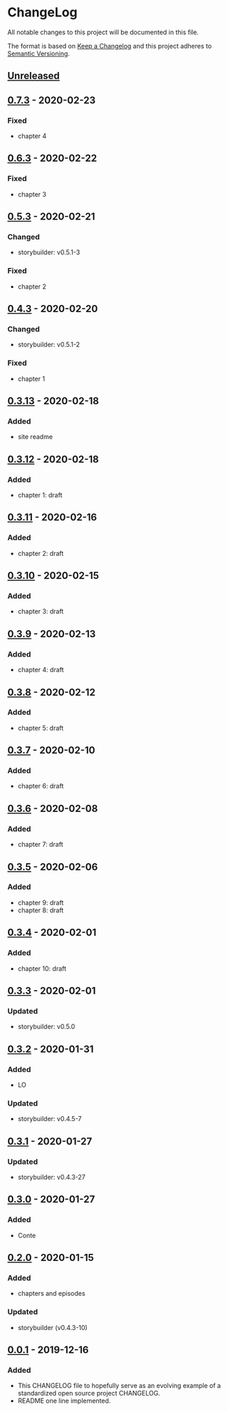 # ChangeLog
All notable changes to this project will be documented in this file.

The format is based on [Keep a Changelog](http://keepachangelog.com/en/1.0.0/)
and this project adheres to [Semantic Versioning](http://semver.org/spec/v2.0.0.html).

## [Unreleased]

## [0.7.3] - 2020-02-23
### Fixed
- chapter 4

## [0.6.3] - 2020-02-22
### Fixed
- chapter 3

## [0.5.3] - 2020-02-21
### Changed
- storybuilder: v0.5.1-3
### Fixed
- chapter 2

## [0.4.3] - 2020-02-20
### Changed
- storybuilder: v0.5.1-2
### Fixed
- chapter 1

## [0.3.13] - 2020-02-18
### Added
- site readme

## [0.3.12] - 2020-02-18
### Added
- chapter 1: draft

## [0.3.11] - 2020-02-16
### Added
- chapter 2: draft

## [0.3.10] - 2020-02-15
### Added
- chapter 3: draft

## [0.3.9] - 2020-02-13
### Added
- chapter 4: draft

## [0.3.8] - 2020-02-12
### Added
- chapter 5: draft

## [0.3.7] - 2020-02-10
### Added
- chapter 6: draft

## [0.3.6] - 2020-02-08
### Added
- chapter 7: draft

## [0.3.5] - 2020-02-06
### Added
- chapter 9: draft
- chapter 8: draft

## [0.3.4] - 2020-02-01
### Added
- chapter 10: draft

## [0.3.3] - 2020-02-01
### Updated
- storybuilder: v0.5.0

## [0.3.2] - 2020-01-31
### Added
- LO
### Updated
- storybuilder: v0.4.5-7

## [0.3.1] - 2020-01-27
### Updated
- storybuilder: v0.4.3-27

## [0.3.0] - 2020-01-27
### Added
- Conte

## [0.2.0] - 2020-01-15
### Added
- chapters and episodes
### Updated
- storybuilder (v0.4.3-10)

## [0.0.1] - 2019-12-16
### Added
- This CHANGELOG file to hopefully serve as an evolving example of a standardized open source project CHANGELOG.
- README one line implemented.

[Unreleased]: https://github.com/My-Novel-Management/nov2-hasnoplot/compare/v0.7.3...HEAD
[0.7.3]: https://github.com/My-Novel-Management/nov2-hasnoplot/releases/v0.7.3
[0.6.3]: https://github.com/My-Novel-Management/nov2-hasnoplot/releases/v0.6.3
[0.5.3]: https://github.com/My-Novel-Management/nov2-hasnoplot/releases/v0.5.3
[0.4.3]: https://github.com/My-Novel-Management/nov2-hasnoplot/releases/v0.4.3
[0.3.13]: https://github.com/My-Novel-Management/nov2-hasnoplot/releases/v0.3.13
[0.3.12]: https://github.com/My-Novel-Management/nov2-hasnoplot/releases/v0.3.12
[0.3.11]: https://github.com/My-Novel-Management/nov2-hasnoplot/releases/v0.3.11
[0.3.10]: https://github.com/My-Novel-Management/nov2-hasnoplot/releases/v0.3.10
[0.3.9]: https://github.com/My-Novel-Management/nov2-hasnoplot/releases/v0.3.9
[0.3.8]: https://github.com/My-Novel-Management/nov2-hasnoplot/releases/v0.3.8
[0.3.7]: https://github.com/My-Novel-Management/nov2-hasnoplot/releases/v0.3.7
[0.3.6]: https://github.com/My-Novel-Management/nov2-hasnoplot/releases/v0.3.6
[0.3.5]: https://github.com/My-Novel-Management/nov2-hasnoplot/releases/v0.3.5
[0.3.4]: https://github.com/My-Novel-Management/nov2-hasnoplot/releases/v0.3.4
[0.3.3]: https://github.com/My-Novel-Management/nov2-hasnoplot/releases/v0.3.3
[0.3.2]: https://github.com/My-Novel-Management/nov2-hasnoplot/releases/v0.3.2
[0.3.1]: https://github.com/My-Novel-Management/nov2-hasnoplot/releases/v0.3.1
[0.3.0]: https://github.com/My-Novel-Management/nov2-hasnoplot/releases/v0.3.0
[0.2.0]: https://github.com/My-Novel-Management/nov2-hasnoplot/releases/v0.2.0
[0.0.1]: https://github.com/My-Novel-Management/nov2-hasnoplot/releases/v0.0.1
